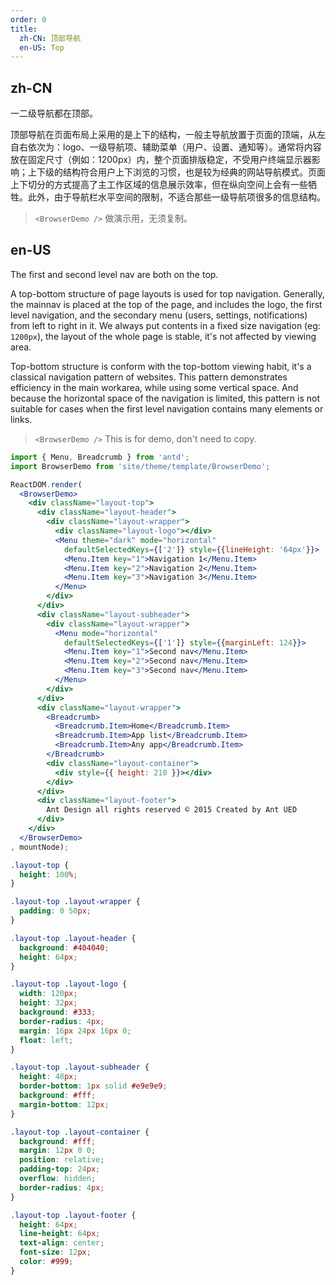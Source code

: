 ```yaml
---
order: 0
title: 
  zh-CN: 顶部导航
  en-US: Top
---
```

## zh-CN

一二级导航都在顶部。

顶部导航在页面布局上采用的是上下的结构，一般主导航放置于页面的顶端，从左自右依次为：logo、一级导航项、辅助菜单（用户、设置、通知等）。通常将内容放在固定尺寸（例如：1200px）内，整个页面排版稳定，不受用户终端显示器影响；上下级的结构符合用户上下浏览的习惯，也是较为经典的网站导航模式。页面上下切分的方式提高了主工作区域的信息展示效率，但在纵向空间上会有一些牺牲。此外，由于导航栏水平空间的限制，不适合那些一级导航项很多的信息结构。

> `<BrowserDemo />` 做演示用，无须复制。

## en-US

The first and second level nav are both on the top.

A top-bottom structure of page layouts is used for top navigation. Generally, the mainnav is placed at the top of the page, and includes the logo, the first level navigation, and the secondary menu (users, settings, notifications) from left to right in it. 
We always put contents in a fixed size navigation (eg: `1200px`), the layout of the whole page is stable, it's not affected by viewing area.

Top-bottom structure is conform with the top-bottom viewing habit, it's a classical navigation pattern of websites. This pattern demonstrates efficiency in the main workarea, while using some vertical space. And because the horizontal space of the navigation is limited, this pattern is not suitable for cases when the first level navigation contains many elements or links.

> `<BrowserDemo />` This is for demo, don't need to copy.

````jsx
import { Menu, Breadcrumb } from 'antd';
import BrowserDemo from 'site/theme/template/BrowserDemo';

ReactDOM.render(
  <BrowserDemo>
    <div className="layout-top">
      <div className="layout-header">
        <div className="layout-wrapper">
          <div className="layout-logo"></div>
          <Menu theme="dark" mode="horizontal"
            defaultSelectedKeys={['2']} style={{lineHeight: '64px'}}>
            <Menu.Item key="1">Navigation 1</Menu.Item>
            <Menu.Item key="2">Navigation 2</Menu.Item>
            <Menu.Item key="3">Navigation 3</Menu.Item>
          </Menu>
        </div>
      </div>
      <div className="layout-subheader">
        <div className="layout-wrapper">
          <Menu mode="horizontal"
            defaultSelectedKeys={['1']} style={{marginLeft: 124}}>
            <Menu.Item key="1">Second nav</Menu.Item>
            <Menu.Item key="2">Second nav</Menu.Item>
            <Menu.Item key="3">Second nav</Menu.Item>
          </Menu>
        </div>
      </div>
      <div className="layout-wrapper">
        <Breadcrumb>
          <Breadcrumb.Item>Home</Breadcrumb.Item>
          <Breadcrumb.Item>App list</Breadcrumb.Item>
          <Breadcrumb.Item>Any app</Breadcrumb.Item>
        </Breadcrumb>
        <div className="layout-container">
          <div style={{ height: 210 }}></div>
        </div>
      </div>
      <div className="layout-footer">
        Ant Design all rights reserved © 2015 Created by Ant UED
      </div>
    </div>
  </BrowserDemo>
, mountNode);
````

````css
.layout-top {
  height: 100%;
}

.layout-top .layout-wrapper {
  padding: 0 50px;
}

.layout-top .layout-header {
  background: #404040;
  height: 64px;
}

.layout-top .layout-logo {
  width: 120px;
  height: 32px;
  background: #333;
  border-radius: 4px;
  margin: 16px 24px 16px 0;
  float: left;
}

.layout-top .layout-subheader {
  height: 48px;
  border-bottom: 1px solid #e9e9e9;
  background: #fff;
  margin-bottom: 12px;
}

.layout-top .layout-container {
  background: #fff;
  margin: 12px 0 0;
  position: relative;
  padding-top: 24px;
  overflow: hidden;
  border-radius: 4px;
}

.layout-top .layout-footer {
  height: 64px;
  line-height: 64px;
  text-align: center;
  font-size: 12px;
  color: #999;
}
````
